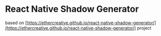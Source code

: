 # React Native Shadow Generator

based on [https://ethercreative.github.io/react-native-shadow-generator/](https://ethercreative.github.io/react-native-shadow-generator/) project

